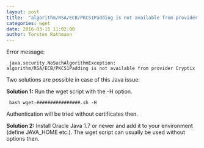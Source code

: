 ```yaml
---
layout: post
title:  "algorithm/RSA/ECB/PKCS1Padding is not available from provider Cryptix"
categories: wget
date: 2016-03-15 11:02:00
author: Torsten Rathmann
---
```


Error message:

     java.security.NoSuchAlgorithmException: algorithm/RSA/ECB/PKCS1Padding is not available from provider Cryptix

Two solutions are possible in case of this Java issue:

**Solution 1:** Run the wget script with the -H option.

     bash wget-################.sh -H

Authentication will be tried without certificates then.

**Solution 2:** Install Oracle Java 1.7 or newer and add it to your environment (define JAVA_HOME etc.). The wget script can usually be used without options then.

